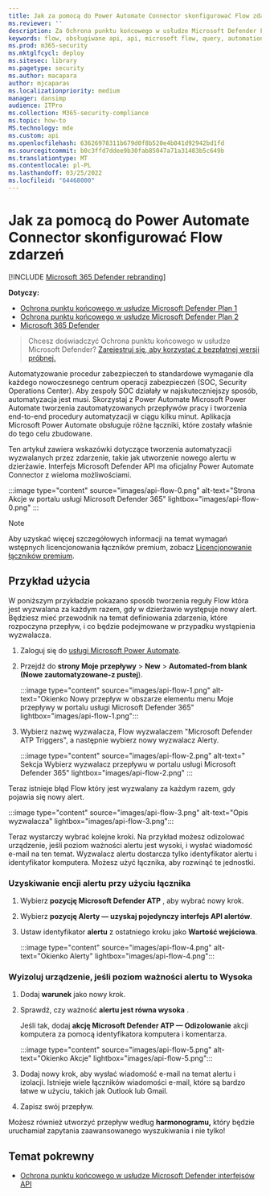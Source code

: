 ```yaml
---
title: Jak za pomocą do Power Automate Connector skonfigurować Flow zdarzeń
ms.reviewer: ''
description: Za Ochrona punktu końcowego w usłudze Microsoft Defender Flow utwórz przepływ, który będzie wyzwalany za każdym razem, gdy w dzierżawie wystąpi nowe zdarzenie.
keywords: flow, obsługiwane api, api, microsoft flow, query, automation, power automate
ms.prod: m365-security
ms.mktglfcycl: deploy
ms.sitesec: library
ms.pagetype: security
ms.author: macapara
author: mjcaparas
ms.localizationpriority: medium
manager: dansimp
audience: ITPro
ms.collection: M365-security-compliance
ms.topic: how-to
MS.technology: mde
ms.custom: api
ms.openlocfilehash: 63626978311b679d0f8b520e4b041d92942bd1fd
ms.sourcegitcommit: b0c3ffd7ddee9b30fab85047a71a31483b5c649b
ms.translationtype: MT
ms.contentlocale: pl-PL
ms.lasthandoff: 03/25/2022
ms.locfileid: "64468000"
---
```

# <a name="how-to-use-power-automate-connector-to-set-up-a-flow-for-events"></a>Jak za pomocą do Power Automate Connector skonfigurować Flow zdarzeń

[!INCLUDE [Microsoft 365 Defender rebranding](../../includes/microsoft-defender.md)]

**Dotyczy:**
- [Ochrona punktu końcowego w usłudze Microsoft Defender Plan 1](https://go.microsoft.com/fwlink/p/?linkid=2154037)
- [Ochrona punktu końcowego w usłudze Microsoft Defender Plan 2](https://go.microsoft.com/fwlink/p/?linkid=2154037)
- [Microsoft 365 Defender](https://go.microsoft.com/fwlink/?linkid=2118804)

> Chcesz doświadczyć Ochrona punktu końcowego w usłudze Microsoft Defender? [Zarejestruj się, aby korzystać z bezpłatnej wersji próbnej.](https://signup.microsoft.com/create-account/signup?products=7f379fee-c4f9-4278-b0a1-e4c8c2fcdf7e&ru=https://aka.ms/MDEp2OpenTrial?ocid=docs-wdatp-exposedapis-abovefoldlink)

Automatyzowanie procedur zabezpieczeń to standardowe wymaganie dla każdego nowoczesnego centrum operacji zabezpieczeń (SOC, Security Operations Center). Aby zespoły SOC działały w najskuteczniejszy sposób, automatyzacja jest musi. Skorzystaj z Power Automate Microsoft Power Automate tworzenia zautomatyzowanych przepływów pracy i tworzenia end-to-end procedury automatyzacji w ciągu kilku minut. Aplikacja Microsoft Power Automate obsługuje różne łączniki, które zostały właśnie do tego celu zbudowane.  

Ten artykuł zawiera wskazówki dotyczące tworzenia automatyzacji wyzwalanych przez zdarzenie, takie jak utworzenie nowego alertu w dzierżawie. Interfejs Microsoft Defender API ma oficjalny Power Automate Connector z wieloma możliwościami. 

:::image type="content" source="images/api-flow-0.png" alt-text="Strona Akcje w portalu usługi Microsoft Defender 365" lightbox="images/api-flow-0.png" :::

> [!NOTE]
> Aby uzyskać więcej szczegółowych informacji na temat wymagań wstępnych licencjonowania łączników premium, zobacz [Licencjonowanie łączników premium](/power-automate/triggers-introduction#licensing-for-premium-connectors).

## <a name="usage-example"></a>Przykład użycia

W poniższym przykładzie pokazano sposób tworzenia reguły Flow która jest wyzwalana za każdym razem, gdy w dzierżawie występuje nowy alert. Będziesz mieć przewodnik na temat definiowania zdarzenia, które rozpoczyna przepływ, i co będzie podejmowane w przypadku wystąpienia wyzwalacza.  

1. Zaloguj się do [usługi Microsoft Power Automate](https://flow.microsoft.com).

2. Przejdź do **strony Moje przepływy** \> **New** \> **Automated-from blank (Nowe zautomatyzowane-z pustej**).

    :::image type="content" source="images/api-flow-1.png" alt-text="Okienko Nowy przepływ w obszarze elementu menu Moje przepływy w portalu usługi Microsoft Defender 365" lightbox="images/api-flow-1.png":::

3. Wybierz nazwę wyzwalacza, Flow wyzwalaczem "Microsoft Defender ATP Triggers", a następnie wybierz nowy wyzwalacz Alerty.

    :::image type="content" source="images/api-flow-2.png" alt-text=" Sekcja Wybierz wyzwalacz przepływu w portalu usługi Microsoft Defender 365" lightbox="images/api-flow-2.png" :::

Teraz istnieje błąd Flow który jest wyzwalany za każdym razem, gdy pojawia się nowy alert.

:::image type="content" source="images/api-flow-3.png" alt-text="Opis wyzwalacza" lightbox="images/api-flow-3.png":::

Teraz wystarczy wybrać kolejne kroki.
Na przykład możesz odizolować urządzenie, jeśli poziom ważności alertu jest wysoki, i wysłać wiadomość e-mail na ten temat.
Wyzwalacz alertu dostarcza tylko identyfikator alertu i identyfikator komputera. Możesz użyć łącznika, aby rozwinąć te jednostki.

### <a name="get-the-alert-entity-using-the-connector"></a>Uzyskiwanie encji alertu przy użyciu łącznika

1. Wybierz **pozycję Microsoft Defender ATP** , aby wybrać nowy krok.

2. Wybierz **pozycję Alerty — uzyskaj pojedynczy interfejs API alertów**.

3. Ustaw identyfikator **alertu** z ostatniego kroku jako **Wartość wejściowa**.

    :::image type="content" source="images/api-flow-4.png" alt-text="Okienko Alerty"  lightbox="images/api-flow-4.png":::

### <a name="isolate-the-device-if-the-alerts-severity-is-high"></a>Wyizoluj urządzenie, jeśli poziom ważności alertu to Wysoka

1. Dodaj **warunek** jako nowy krok.

2. Sprawdź, czy ważność **alertu jest równa wysoka** .

   Jeśli tak, dodaj **akcję Microsoft Defender ATP — Odizolowanie** akcji komputera za pomocą identyfikatora komputera i komentarza.

    :::image type="content" source="images/api-flow-5.png" alt-text="Okienko Akcje"  lightbox="images/api-flow-5.png":::

3. Dodaj nowy krok, aby wysłać wiadomość e-mail na temat alertu i izolacji. Istnieje wiele łączników wiadomości e-mail, które są bardzo łatwe w użyciu, takich jak Outlook lub Gmail.

4. Zapisz swój przepływ.

Możesz również utworzyć przepływ według **harmonogramu,** który będzie uruchamiał zapytania zaawansowanego wyszukiwania i nie tylko!

## <a name="related-topic"></a>Temat pokrewny
- [Ochrona punktu końcowego w usłudze Microsoft Defender interfejsów API](apis-intro.md)
